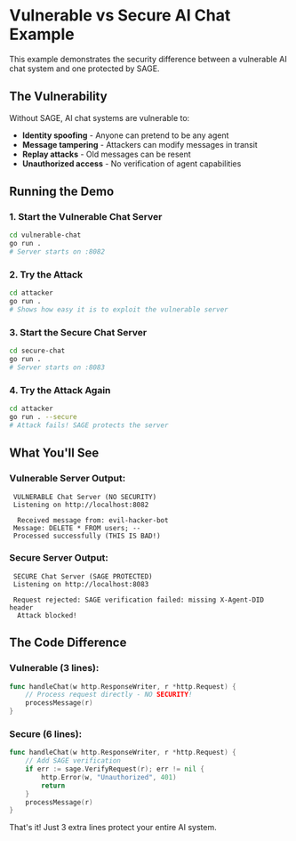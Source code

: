 # Vulnerable vs Secure AI Chat Example

This example demonstrates the security difference between a vulnerable AI chat system and one protected by SAGE.

## The Vulnerability

Without SAGE, AI chat systems are vulnerable to:
- **Identity spoofing** - Anyone can pretend to be any agent
- **Message tampering** - Attackers can modify messages in transit
- **Replay attacks** - Old messages can be resent
- **Unauthorized access** - No verification of agent capabilities

## Running the Demo

### 1. Start the Vulnerable Chat Server
```bash
cd vulnerable-chat
go run .
# Server starts on :8082
```

### 2. Try the Attack
```bash
cd attacker
go run .
# Shows how easy it is to exploit the vulnerable server
```

### 3. Start the Secure Chat Server
```bash
cd secure-chat
go run .
# Server starts on :8083
```

### 4. Try the Attack Again
```bash
cd attacker
go run . --secure
# Attack fails! SAGE protects the server
```

## What You'll See

### Vulnerable Server Output:
```
 VULNERABLE Chat Server (NO SECURITY)
 Listening on http://localhost:8082

  Received message from: evil-hacker-bot
 Message: DELETE * FROM users; --
 Processed successfully (THIS IS BAD!)
```

### Secure Server Output:
```
 SECURE Chat Server (SAGE PROTECTED)
 Listening on http://localhost:8083

 Request rejected: SAGE verification failed: missing X-Agent-DID header
  Attack blocked!
```

## The Code Difference

### Vulnerable (3 lines):
```go
func handleChat(w http.ResponseWriter, r *http.Request) {
    // Process request directly - NO SECURITY!
    processMessage(r)
}
```

### Secure (6 lines):
```go
func handleChat(w http.ResponseWriter, r *http.Request) {
    // Add SAGE verification
    if err := sage.VerifyRequest(r); err != nil {
        http.Error(w, "Unauthorized", 401)
        return
    }
    processMessage(r)
}
```

That's it! Just 3 extra lines protect your entire AI system.